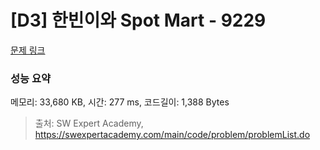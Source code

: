# [D3] 한빈이와 Spot Mart - 9229 

[문제 링크](https://swexpertacademy.com/main/code/problem/problemDetail.do?contestProbId=AW8Wj7cqbY0DFAXN) 

### 성능 요약

메모리: 33,680 KB, 시간: 277 ms, 코드길이: 1,388 Bytes



> 출처: SW Expert Academy, https://swexpertacademy.com/main/code/problem/problemList.do